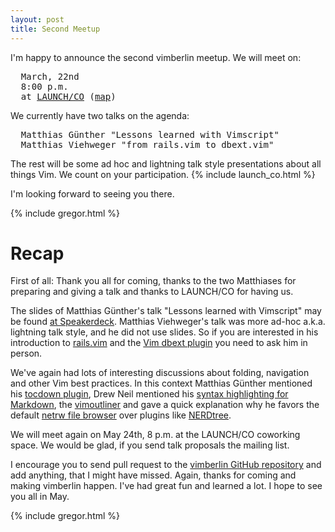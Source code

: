 ```yaml
---
layout: post
title: Second Meetup
---
```


I'm happy to announce the second vimberlin meetup. We will meet on:

<pre>
  March, 22nd
  8:00 p.m.
  at <a href="https://launchco.com/etc/#coworking">LAUNCH/CO</a> (<a href="http://g.co/maps/k62eb">map</a>)
</pre>

We currently have two talks on the agenda:

<pre>
  Matthias Günther "Lessons learned with Vimscript"
  Matthias Viehweger "from rails.vim to dbext.vim"
</pre>

The rest will be some ad hoc and lightning talk style presentations about all things Vim. We count on your participation.
{% include launch_co.html %}

I'm looking forward to seeing you there.

{% include gregor.html %}


# Recap

First of all: Thank you all for coming, thanks to the two Matthiases for preparing and giving a talk and thanks to LAUNCH/CO for having us.

The slides of Matthias Günther's talk "Lessons learned with Vimscript" may be found
[at Speakerdeck](http://speakerdeck.com/u/wikimatze/p/lessons-learned-with-vimscript). Matthias Viehweger's talk was more ad-hoc
a.k.a. lightning talk style, and he did not use slides. So if you are interested in his introduction to
[rails.vim](https://github.com/tpope/vim-rails) and the [Vim dbext plugin](http://www.vim.org/scripts/script.php?script_id=356)
you need to ask him in person.

We've again had lots of interesting discussions about folding, navigation and other Vim best practices. In this context Matthias
Günther mentioned his [tocdown plugin](https://github.com/matthias-guenther/tocdown "tocdown plugin"), Drew Neil mentioned his
[syntax highlighting for Markdown](https://github.com/nelstrom/dotfiles/blob/master/vim/ftplugin/markdown/folding.vim), the
[vimoutliner](https://github.com/nelstrom/dotfiles/tree/master/vim/bundle/vimoutliner) and gave a quick explanation why he favors
the default [netrw file browser](http://vimcasts.org/e/15) over plugins like [NERDtree](https://github.com/scrooloose/nerdtree).

We will meet again on May 24th, 8 p.m. at the LAUNCH/CO coworking space. We would be glad, if you send talk proposals the mailing list.

I encourage you to send pull request to the [vimberlin GitHub repository](https://github.com/vimberlin/vimberlin.de) and add
anything, that I might have missed.  Again, thanks for coming and making vimberlin happen. I've had great fun and learned a lot. I
hope to see you all in May.

{% include gregor.html %}

